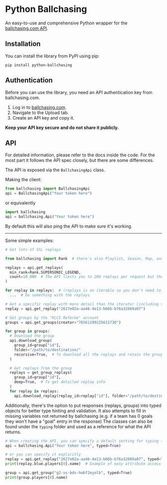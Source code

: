 # Python Ballchasing
An easy-to-use and comprehensive Python wrapper for the [ballchasing.com API](https://ballchasing.com/doc/api).

## Installation
You can install the library from PyPI using pip:
```
pip install python-ballchasing
```

## Authentication
Before you can use the library, you need an API authentication key from ballchasing.com.
1. Log in to [ballchasing.com](https://ballchasing.com/).
2. Navigate to the Upload tab.
3. Create an API key and copy it.
   
**Keep your API key secure and do not share it publicly.**

## API
For detailed information, please refer to the docs inside the code. For the most part it follows the API spec closely, but there are some differences.

The API is exposed via the `BallchasingApi` class.

Making the client:
```python
from ballchasing import BallchasingApi
api = BallchasingApi("Your token here")
```
or equivalently
```python
import ballchasing
api = ballchasing.Api("Your token here")
```
By default this will also ping the API to make sure it's working.

---
Some simple examples:
```python
# Get lots of SSL replays

from ballchasing import Rank  # there's also Playlist, Season, Map, and more

replays = api.get_replays(
  min_rank=Rank.SUPERSONIC_LEGEND,
  count=10_000  # The API limits you to 200 replays per request but the library handles this for you
)

for replay in replays:  # (replays is an iterable so you don't need to wait for all the replays to be collected)
  ...  # Do something with the replays
```

```python
# Get a specific replay with more detail than the iterator (including stats!)
replay = api.get_replay("2627e02a-aa46-4e13-b66b-b76a32069a07")
```

```python
# Get groups by the "RLCS Referee" account
groups = api.get_groups(creator="76561199225615730")

for group in groups:
  # Download the group
  api.download_group(
    group_id=group["id"],
    folder="/path/to/destination/"
    recursive=True,  # To download all the replays and retain the group structure with subfolders
  )

  # Get replays from the group
  replays = get_group_replays(
    group_id=group["id"],
    deep=True,  # To get detailed replay info
  )
  for replay in replays:
    api.download_replay(replay_id=replay["id"], folder="/path/to/destination/")  # You could also download like this
```

Additionally, there's the option to put responses (replays, groups) into typed objects for better type hinting and validation.
It also attempts to fill in missing variables not returned by ballchasing (e.g. if a team has 0 goals they won't have a "goal" entry in the response)
The classes can also be found under the `typing` folder and used as a reference for what the API returns.

```python
# When creating the API, you can specify a default setting for typing (defaults to False)
api = ballchasing.Api("Your token here", typed=True)

# or you can specify it explicitly
replay = api.get_replay("2627e02a-aa46-4e13-b66b-b76a32069a07", typed=True)
print(replay.blue.players[0].name)  # Example of easy attribute access

group = api.get_group("g2-vs-bds-hwbf2eyolb", typed=True)
print(group.players[0].name)
```